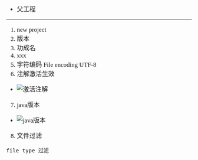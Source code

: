 <span  style="font-family: Simsun,serif; font-size: 17px; ">

- 父工程

---

1. new project
2. 版本
3. 功成名
4. xxx
5. 字符编码 File encoding UTF-8
6. 注解激活生效
- ![激活注解](https://gitee.com/MyYukino/media/raw/master/PicGo/202204262125707.png)
7. java版本
- ![java版本](https://gitee.com/MyYukino/media/raw/master/PicGo/202204262126595.png)
8. 文件过滤
~~~
file type 过滤
~~~

</span>